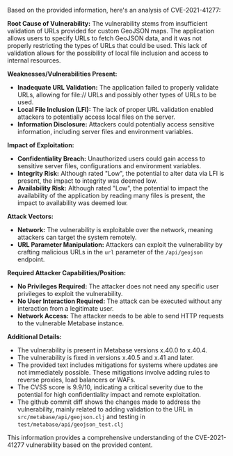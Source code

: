 Based on the provided information, here's an analysis of CVE-2021-41277:

**Root Cause of Vulnerability:**
The vulnerability stems from insufficient validation of URLs provided for custom GeoJSON maps. The application allows users to specify URLs to fetch GeoJSON data, and it was not properly restricting the types of URLs that could be used. This lack of validation allows for the possibility of local file inclusion and access to internal resources.

**Weaknesses/Vulnerabilities Present:**
- **Inadequate URL Validation:** The application failed to properly validate URLs, allowing for file:// URLs and possibly other types of URLs to be used.
- **Local File Inclusion (LFI):** The lack of proper URL validation enabled attackers to potentially access local files on the server.
- **Information Disclosure:** Attackers could potentially access sensitive information, including server files and environment variables.

**Impact of Exploitation:**
- **Confidentiality Breach:** Unauthorized users could gain access to sensitive server files, configurations and environment variables.
- **Integrity Risk:**  Although rated "Low", the potential to alter data via LFI is present, the impact to integrity was deemed low.
- **Availability Risk:**  Although rated "Low", the potential to impact the availability of the application by reading many files is present, the impact to availability was deemed low.

**Attack Vectors:**
- **Network:** The vulnerability is exploitable over the network, meaning attackers can target the system remotely.
- **URL Parameter Manipulation:** Attackers can exploit the vulnerability by crafting malicious URLs in the `url` parameter of the `/api/geojson` endpoint.

**Required Attacker Capabilities/Position:**
- **No Privileges Required:** The attacker does not need any specific user privileges to exploit the vulnerability.
- **No User Interaction Required:** The attack can be executed without any interaction from a legitimate user.
- **Network Access:** The attacker needs to be able to send HTTP requests to the vulnerable Metabase instance.

**Additional Details:**
- The vulnerability is present in Metabase versions x.40.0 to x.40.4.
- The vulnerability is fixed in versions x.40.5 and x.41 and later.
- The provided text includes mitigations for systems where updates are not immediately possible.  These mitigations involve adding rules to reverse proxies, load balancers or WAFs.
- The CVSS score is 9.9/10, indicating a critical severity due to the potential for high confidentiality impact and remote exploitation.
- The github commit diff shows the changes made to address the vulnerability, mainly related to adding validation to the URL in `src/metabase/api/geojson.clj` and testing in `test/metabase/api/geojson_test.clj`

This information provides a comprehensive understanding of the CVE-2021-41277 vulnerability based on the provided content.